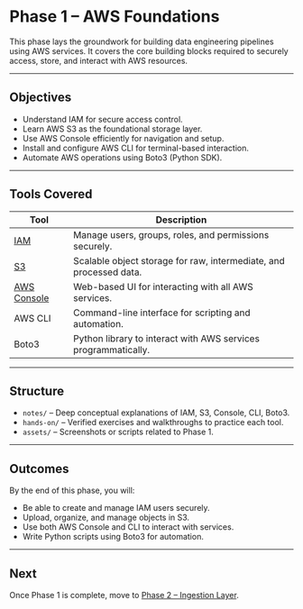 # Phase 1 – AWS Foundations

This phase lays the groundwork for building data engineering pipelines using AWS services. It covers the core building blocks required to securely access, store, and interact with AWS resources.

---

## Objectives

- Understand IAM for secure access control.
- Learn AWS S3 as the foundational storage layer.
- Use AWS Console efficiently for navigation and setup.
- Install and configure AWS CLI for terminal-based interaction.
- Automate AWS operations using Boto3 (Python SDK).

---

## Tools Covered

| Tool       | Description                                                                 |
|------------|-----------------------------------------------------------------------------|
| [IAM](phase-1-aws-foundations/notes/iam.md)        | Manage users, groups, roles, and permissions securely.                      |
| [S3](phase-1-aws-foundations/notes/s3.md)         | Scalable object storage for raw, intermediate, and processed data.         |
| [AWS Console](phase-1-aws-foundations/notes/aws_console.md) | Web-based UI for interacting with all AWS services.                        |
| AWS CLI    | Command-line interface for scripting and automation.                        |
| Boto3      | Python library to interact with AWS services programmatically.              |

---

## Structure

- `notes/` – Deep conceptual explanations of IAM, S3, Console, CLI, Boto3.
- `hands-on/` – Verified exercises and walkthroughs to practice each tool.
- `assets/` – Screenshots or scripts related to Phase 1.

---

## Outcomes

By the end of this phase, you will:
- Be able to create and manage IAM users securely.
- Upload, organize, and manage objects in S3.
- Use both AWS Console and CLI to interact with services.
- Write Python scripts using Boto3 for automation.

---

## Next

Once Phase 1 is complete, move to [Phase 2 – Ingestion Layer](../phase-2-ingestion/README.md).
